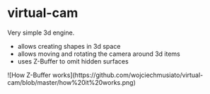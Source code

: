 # virtual-cam
Very simple 3d engine.  <br>
<ul>
<li>allows creating shapes in 3d space</li>
<li>allows moving and rotating the camera around 3d items</li>
<li>uses Z-Buffer to omit hidden surfaces</li>
</ul>
![How Z-Buffer works](https://github.com/wojciechmusiato/virtual-cam/blob/master/how%20it%20works.png)
